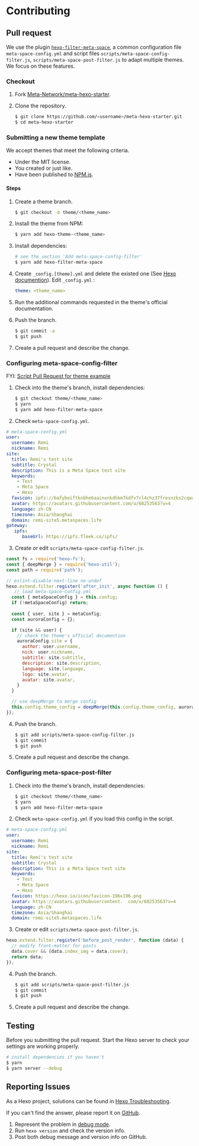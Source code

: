# Contributing

## Pull request

We use the plugin [`hexo-filter-meta-space`](https://www.npmjs.com/package/hexo-filter-meta-space), a common configuration file `meta-space-config.yml` and script files `scripts/meta-space-config-filter.js`, `scripts/meta-space-post-filter.js` to adapt multiple themes. We focus on these features.

### Checkout

1. Fork [Meta-Network/meta-hexo-starter](https://github.com/Meta-Network/meta-hexo-starter).

2. Clone the repository.

    ``` bash
    $ git clone https://github.com/<username>/meta-hexo-starter.git
    $ cd meta-hexo-starter
    ```
   
### Submitting a new theme template

We accept themes that meet the following criteria.

- Under the MIT license.
- You created or just like.
- Have been published to [NPM.js](https://npmjs.com/).

#### Steps

1. Create a theme branch.

    ``` bash
    $ git checkout -b theme/<theme_name>
    ```
   
2. Install the theme from NPM:

    ```bash
    $ yarn add hexo-theme-<theme_name>
    ```

3. Install dependencies:
   
    ```bash
    # see the section 'Add meta-space-config-filter'
    $ yarn add hexo-filter-meta-space 
    ```

4. Create `_config.[theme].yml` and delete the existed one (See [Hexo documention](https://hexo.io/docs/configuration#Alternate-Theme-Config)). Edit `_config.yml` :
    ```yaml
    theme: <theme_name>
    ```

5. Run the additional commands requested in the theme's official documentation.

6. Push the branch.

    ``` bash
    $ git commit -a
    $ git push
    ```

7. Create a pull request and describe the change.

### Configuring meta-space-config-filter

FYI: [Script Pull Request for theme example](https://github.com/Meta-Network/meta-hexo-starter-custom/pull/3)

1. Check into the theme's branch, install dependencies:

    ``` bash
    $ git checkout theme/<theme_name>
    $ yarn
    $ yarn add hexo-filter-meta-space
    ```

2. Check `meta-space-config.yml`.  

```yaml
# meta-space-config.yml
user:
  username: Remi
  nickname: Remi
site:
  title: Remi's test site
  subtitle: Crystal
  description: This is a Meta Space test site
  keywords:
    - Test
    - Meta Space
    - Hexo
  favicon: ipfs://bafybeiftknbhe6aainxnkdhkm7kdfv7cl4chz37fresnzks2cqwawfv6ki
  avatar: https://avatars.githubusercontent.com/u/68253563?v=4
  language: zh-CN
  timezone: Asia/Shanghai
  domain: remi-site5.metaspaces.life
gateway:
   ipfs:
      baseUrl: https://ipfs.fleek.co/ipfs/
```

3. Create or edit `scripts/meta-space-config-filter.js`. 

```js
const fs = require('hexo-fs');
const { deepMerge } = require('hexo-util');
const path = require('path');

// eslint-disable-next-line no-undef
hexo.extend.filter.register('after_init', async function () {
   // load meta-space-config.yml
  const { metaSpaceConfig } = this.config;
  if (!metaSpaceConfig) return;
  
  const { user, site } = metaConfig;
  const auroraConfig = {};

  if (site && user) {
    // check the theme's official documention
    auroraConfig.site = {
      author: user.username,
      nick: user.nickname,
      subtitle: site.subtitle,
      description: site.description,
      language: site.language,
      logo: site.avatar,
      avatar: site.avatar,
    }
  }

  // use deepMerge to merge config
  this.config.theme_config = deepMerge(this.config.theme_config, auroraConfig);
});
```

4. Push the branch.

    ``` bash
    $ git add scripts/meta-space-config-filter.js
    $ git commit
    $ git push
    ```

5. Create a pull request and describe the change.

### Configuring meta-space-post-filter

1. Check into the theme's branch, install dependencies:

    ``` bash
    $ git checkout theme/<theme_name>
    $ yarn
    $ yarn add hexo-filter-meta-space
    ```

2. Check `meta-space-config.yml` if you load this config in the script.

```yaml
# meta-space-config.yml
user:
  username: Remi
  nickname: Remi
site:
  title: Remi's test site
  subtitle: Crystal
  description: This is a Meta Space test site
  keywords:
    - Test
    - Meta Space
    - Hexo
  favicon: https://hexo.io/icon/favicon-196x196.png
  avatar: https://avatars.githubusercontent.  com/u/68253563?v=4
  language: zh-CN
  timezone: Asia/Shanghai
  domain: remi-site5.metaspaces.life
```

3. Create or edit `scripts/meta-space-post-filter.js`.

```js
hexo.extend.filter.register('before_post_render', function (data) {
  // modify front-matter for posts
  data.cover && (data.index_img = data.cover);
  return data;
});
```

4. Push the branch.

    ``` bash
    $ git add scripts/meta-space-post-filter.js
    $ git commit
    $ git push
    ```

5. Create a pull request and describe the change.


## Testing

Before you submitting the pull request. Start the Hexo server to check your settings are working properly.

``` bash
# install dependencies if you haven't
$ yarn
$ yarn server --debug
```

## Reporting Issues

As a Hexo project, solutions can be found in [Hexo Troubleshooting](https://hexo.io/docs/troubleshooting.html).

If you can't find the answer, please report it on [GitHub](https://github.com/Meta-Network/meta-hexo-starter-custom/issues).
 
1. Represent the problem in [debug mode](https://hexo.io/docs/commands.html#Debug_mode).
2. Run `hexo version` and check the version info.
3. Post both debug message and version info on GitHub.
